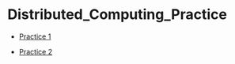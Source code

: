 # Distributed_Computing_Practice

* [Practice 1](https://github.com/jwx524/Distributed_Computing_Practice/tree/master/Practice%201#practice-1)

* [Practice 2](https://github.com/jwx524/Distributed_Computing_Practice/tree/develop/Practice%202)
